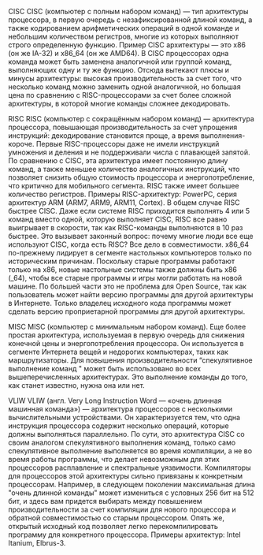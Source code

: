 CISC
CISC (компьютер с полным набором команд) — тип архитектуры процессора, в первую очередь с незафиксированной длиной команд, а также кодированием арифметических операций в одной команде и небольшим количеством регистров, многие из которых выполняют строго определенную функцию.
Пример CISC архитектуры — это x86 (он же IA-32) и x86_64 (он же AMD64).
В CISC процессорах одна команда может быть заменена аналогичной или группой команд, выполняющих одну и ту же функцию. Отсюда вытекают плюсы и минусы архитектуры: высокая производительность за счет того, что несколько команд можно заменить одной аналогичной, но большая цена по сравнению с RISC-процессорами за счет более сложной архитектуры, в которой многие команды сложнее декодировать.

RISC
RISC (компьютер с сокращённым набором команд) — архитектура процессора, повышающая производительность за счет упрощения инструкций: декодирование становится проще, а время выполнения-короче. Первые RISC-процессоры даже не имели инструкций умножения и деления и не поддерживали числа с плавающей запятой.
По сравнению с CISC, эта архитектура имеет постоянную длину команд, а также меньшее количество аналогичных инструкций, что позволяет снизить общую стоимость процессора и энергопотребление, что критично для мобильного сегмента. RISC также имеет большее количество регистров.
Примеры RISC-архитектур: PowerPC, серия архитектур ARM (ARM7, ARM9, ARM11, Cortex).
В общем случае RISC быстрее CISC. Даже если системе RISC приходится выполнять 4 или 5 команд вместо одной, которую выполняет CISC, RISC все равно выигрывает в скорости, так как RISC-команды выполняются в 10 раз быстрее.
Это вызывает законный вопрос: почему многие люди все еще используют CISC, когда есть RISC? Все дело в совместимости. x86_64 по-прежнему лидирует в сегменте настольных компьютеров только по историческим причинам. Поскольку старые программы работают только на x86, новые настольные системы также должны быть x86 (_64), чтобы все старые программы и игры могли работать на новой машине.
По большей части это не проблема для Open Source, так как пользователь может найти версию программы для другой архитектуры в Интернете. Только владелец исходного кода программы может сделать версию проприетарной программы для другой архитектуры.

MISC
MISC (компьютер с минимальным набором команд).
Еще более простая архитектура, используемая в первую очередь для снижения конечной цены и энергопотребления процессора. Он используется в сегменте Интернета вещей и недорогих компьютерах, таких как маршрутизаторы. Для повышения производительности “спекулятивное выполнение команд " может быть использовано во всех вышеперечисленных архитектурах. Это выполнение команды до того, как станет известно, нужна она или нет.

VLIW
VLIW (англ. Very Long Instruction Word — «очень длинная машинная команда») — архитектура процессоров с несколькими вычислительными устройствами. Он характеризуется тем, что одна инструкция процессора содержит несколько операций, которые должны выполняться параллельно.
По сути, это архитектура CISC со своим аналогом спекулятивного выполнения команд, только само спекулятивное выполнение выполняется во время компиляции, а не во время работы программы, что делает невозможным для этих процессоров расплавление и спектральные уязвимости. Компиляторы для процессоров этой архитектуры сильно привязаны к конкретным процессорам. Например, в следующем поколении максимальная длина "очень длинной команды" может измениться с условных 256 бит на 512 бит, и здесь вам придется выбирать между повышением производительности за счет компиляции для нового процессора и обратной совместимостью со старым процессором. Опять же, открытый исходный код позволяет легко перекомпилировать программу для конкретного процессора.
Примеры архитектур: Intel Itanium, Elbrus-3.
